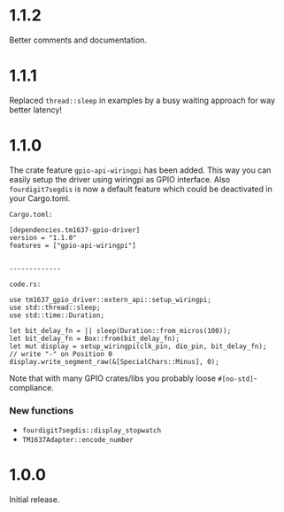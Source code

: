# 1.1.2
Better comments and documentation.

# 1.1.1
Replaced `thread::sleep` in examples by a busy waiting approach for way better latency!

# 1.1.0
The crate feature `gpio-api-wiringpi` has been added.
This way you can easily setup the driver using wiringpi
as GPIO interface. Also `fourdigit7segdis` is now a default feature
which could be deactivated in your Cargo.toml.

```
Cargo.toml:

[dependencies.tm1637-gpio-driver]
version = "1.1.0"
features = ["gpio-api-wiringpi"]


-------------

code.rs:

use tm1637_gpio_driver::extern_api::setup_wiringpi;
use std::thread::sleep;
use std::time::Duration;

let bit_delay_fn = || sleep(Duration::from_micros(100));
let bit_delay_fn = Box::from(bit_delay_fn);
let mut display = setup_wiringpi(clk_pin, dio_pin, bit_delay_fn);
// write "-" on Position 0
display.write_segment_raw(&[SpecialChars::Minus], 0);
```

Note that with many GPIO crates/libs you probably loose `#[no-std]`-compliance.

### New functions
- `fourdigit7segdis::display_stopwatch`
- `TM1637Adapter::encode_number`

# 1.0.0
Initial release.
